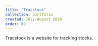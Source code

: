 ```yaml
---
title: "Tracstock"
collection: portfolio
created: July-August 2020
order: 80
---
```

Tracstock is a website for tracking stocks.
